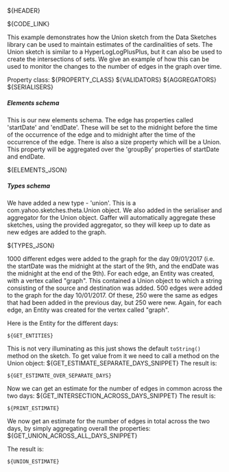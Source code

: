 ${HEADER}

${CODE_LINK}

This example demonstrates how the Union sketch from the Data Sketches library can be used to maintain estimates of the cardinalities of sets. The Union sketch is similar to a HyperLogLogPlusPlus, but it can also be used to create the intersections of sets. We give an example of how this can be used to monitor the changes to the number of edges in the graph over time.

Property class: ${PROPERTY_CLASS}
${VALIDATORS}
${AGGREGATORS}
${SERIALISERS}

##### Elements schema
This is our new elements schema. The edge has properties called 'startDate' and 'endDate'. These will be set to the midnight before the time of the occurrence of the edge and to midnight after the time of the occurrence of the edge. There is also a size property which will be a Union. This property will be aggregated over the 'groupBy' properties of startDate and endDate.

${ELEMENTS_JSON}

##### Types schema
We have added a new type - 'union'. This is a com.yahoo.sketches.theta.Union object.
We also added in the serialiser and aggregator for the Union object. Gaffer will automatically aggregate these sketches, using the provided aggregator, so they will keep up to date as new edges are added to the graph.

${TYPES_JSON}

1000 different edges were added to the graph for the day 09/01/2017 (i.e. the startDate was the midnight at the start of the 9th, and the endDate was the midnight at the end of the 9th). For each edge, an Entity was created, with a vertex called "graph". This contained a Union object to which a string consisting of the source and destination was added. 500 edges were added to the graph for the day 10/01/2017. Of these, 250 were the same as edges that had been added in the previous day, but 250 were new. Again, for each edge, an Entity was created for the vertex called "graph".

Here is the Entity for the different days:
```
${GET_ENTITIES}
```

This is not very illuminating as this just shows the default `toString()` method on the sketch. To get value from it we need to call a method on the Union object:
${GET_ESTIMATE_SEPARATE_DAYS_SNIPPET}
The result is:
```
${GET_ESTIMATE_OVER_SEPARATE_DAYS}
```

Now we can get an estimate for the number of edges in common across the two days:
${GET_INTERSECTION_ACROSS_DAYS_SNIPPET}
The result is:
```
${PRINT_ESTIMATE}
```

We now get an estimate for the number of edges in total across the two days, by simply aggregating overall the properties:
${GET_UNION_ACROSS_ALL_DAYS_SNIPPET}

The result is:

```
${UNION_ESTIMATE}
```